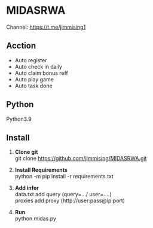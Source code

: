 # MIDASRWA
Channel: https://t.me/jimmising1

## Acction

  - Auto register
  - Auto check in daily
  - Auto claim bonus reff
  - Auto play game
  - Auto task done

## Python

Python3.9

## Install

1. **Clone git**  
   git clone https://github.com/jimmising/MIDASRWA.git
   
2. **Install Requirements**  
   python -m pip install -r requirements.txt

3. **Add infor**  
   data.txt add query (query=.../ user=....)   
   proxies add proxy (http://user:pass@ip:port)
4. **Run**  
   python midas.py
 
